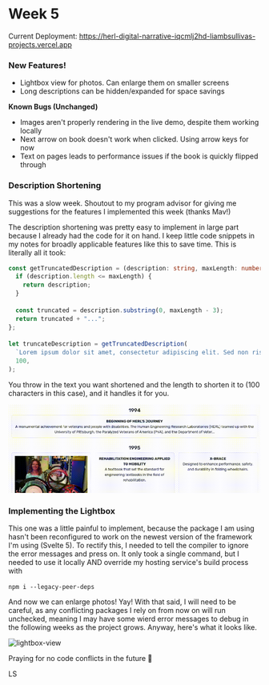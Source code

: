 # Week 5

Current Deployment: https://herl-digital-narrative-iqcmlj2hd-liambsullivas-projects.vercel.app

### New Features!

- Lightbox view for photos. Can enlarge them on smaller screens
- Long descriptions can be hidden/expanded for space savings

**Known Bugs (Unchanged)**

- Images aren't properly rendering in the live demo, despite them working locally
- Next arrow on book doesn't work when clicked. Using arrow keys for now
- Text on pages leads to performance issues if the book is quickly flipped through

### Description Shortening

This was a slow week. Shoutout to my program advisor for giving me suggestions for the features I implemented this week (thanks Mav!)

The description shortening was pretty easy to implement in large part because I already had the code for it on hand. I keep little code snippets in my notes for broadly applicable features like this to save time. This is literally all it took:

```ts
const getTruncatedDescription = (description: string, maxLength: number) => {
  if (description.length <= maxLength) {
    return description;
  }

  const truncated = description.substring(0, maxLength - 3);
  return truncated + "...";
};

let truncateDescription = getTruncatedDescription(
  `Lorem ipsum dolor sit amet, consectetur adipiscing elit. Sed non risus. Suspendisse lectus tortor, dignissim sit amet, adipiscing nec, ultricies sed, dolor. Cras elementum ultrices diam. Maecenas ligula massa, varius a, semper congue, euismod non, mi. Proin porttitor, orci nec nonummy molestie, enim est eleifend mi, non fermentum diam nisl sit amet erat.`,
  100,
);
```

You throw in the text you want shortened and the length to shorten it to (100 characters in this case), and it handles it for you.

![description-shortener](images/description-shortener.gif)

### Implementing the Lightbox

This one was a little painful to implement, because the package I am using hasn't been reconfigured to work on the newest version of the framework I'm using (Svelte 5). To rectify this, I needed to tell the compiler to ignore the error messages and press on. It only took a single command, but I needed to use it locally AND override my hosting service's build process with

`npm i --legacy-peer-deps`

And now we can enlarge photos! Yay! With that said, I will need to be careful, as any conflicting packages I rely on from now on will run unchecked, meaning I may have some wierd error messages to debug in the following weeks as the project grows. Anyway, here's what it looks like.

![lightbox-view](images/lightbox-view.gif)

Praying for no code conflicts in the future 🙏

LS
